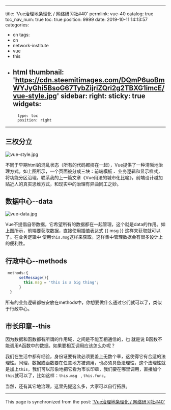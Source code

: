 
---
title: 'Vue治理地条理化 / 网络研习社#40'
permlink: vue-40
catalog: true
toc_nav_num: true
toc: true
position: 9999
date: 2019-10-11 14:13:57
categories:
- cn
tags:
- cn
- network-institute
- vue
- this
- html
thumbnail: 'https://cdn.steemitimages.com/DQmP6uoBmWYJyGhi5BsoG67TybZijriZQri2g2TBXG1imcE/vue-style.jpg'
sidebar:
    right:
        sticky: true
widgets:
    -
        type: toc
        position: right
---


## 三权分立

![vue-style.jpg](https://cdn.steemitimages.com/DQmP6uoBmWYJyGhi5BsoG67TybZijriZQri2g2TBXG1imcE/vue-style.jpg)


不同于早期html的混乱状态（所有的代码都挤在一起），Vue提供了一种清晰地治理方式。如上图所示，一个页面被分成三块：前端模板 、业务逻辑和显示样式，将功能分区治理。联系我的上一篇文章《Vue用法的城市化比喻》，前端设计越加贴近人的真实思维方式，和现实中的治理有异曲同工之妙。


## 数据中心--data
![vue-data.jpg](https://cdn.steemitimages.com/DQmXvmLdWXxtMRPSaXvjv76aCcVGaKWJHrqHfGN1GrUPJp9/vue-data.jpg)

Vue不提倡自带数据，它希望所有的数据都在一起管理，这个就是data的作用。如上图所示，前端要获取数据，直接使用插值表达式 {{ msg }} 这样来获取就可以了。在业务逻辑中 使用` this.msg `这样来获取。这样集中管理数据会有很多设计上的便利性。

## 行政中心--methods
```js
 methods:{
      setMessage(){
        this.msg = 'this is a big thing';
      }
  }
```

所有的业务逻辑都被安放在methods中，你想要做什么通过它们就可以了，类似于行政中心。

## 市长印章--this

因为数据和函数都有所谓的作用域，之间是不能互相通信的，也 就是说 B函数不能调用A函数中的数据。如果要相互调用应该怎么办呢？

我们在生活中都有经验，身份证要有效必须要盖上无数个章，这使得它有合适的法理性。同理，数据或函数要在任意地方被调用，也必须具备法理性，这个法理性就是加上`this`，我们可以形象地把它看为市长印章，我们要在哪里调用，直接加个`this`就可以了，比如这样：`this.msg ` , `this.func`。

当然，还有其它地治理，这里先提这么多，大家可以自行拓展。

- - -

This page is synchronized from the post: ['Vue治理地条理化 / 网络研习社#40'](https://steemit.com/@lemooljiang/vue-40)
